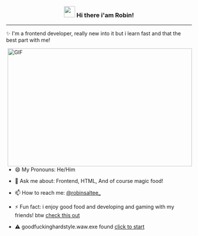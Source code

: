 <!-- Heading -->
<h3 align="center"><img src = "https://raw.githubusercontent.com/MartinHeinz/MartinHeinz/master/wave.gif" width = 30px> Hi there i'am Robin!</h3>

<!-- Profile Views -->





 <!-- About section -->

---
✨ I'm a frontend developer, really new into it but i learn fast and that the best part with me! 



<img align="right" alt="GIF" src="./code.gif" width="500" height="320" />

- 😄 My Pronouns: He/Him   

- 💬 Ask me about: Frontend, HTML, And of course magic food!

- 📫 How to reach me: [@robinsaltee_](https://www.instagram.com/robinsaltee/)

- ⚡ Fun fact: i enjoy good food and developing and gaming with my friends! btw [check this out](https://www.youtube.com/watch?v=dQw4w9WgXcQ)

- ⚠️ goodfuckinghardstyle.waw.exe found [click to start ](https://www.youtube.com/watch?v=1pXznDsOrzQ)






